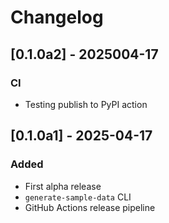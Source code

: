 # Changelog

## [0.1.0a2] - 2025004-17
### CI
- Testing publish to PyPI action

## [0.1.0a1] - 2025-04-17
### Added
- First alpha release
- `generate-sample-data` CLI
- GitHub Actions release pipeline
